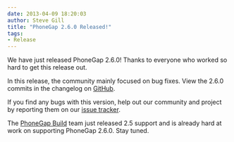 ```yaml
---
date: 2013-04-09 18:20:03
author: Steve Gill
title: "PhoneGap 2.6.0 Released!"
tags:
- Release
---
```


We have just released PhoneGap 2.6.0! Thanks to everyone who worked so hard to get this release out.

In this release, the community mainly focused on bug fixes. View the 2.6.0 commits in the changelog on [GitHub](https://github.com/phonegap/phonegap/blob/2.6.0/changelog).

If you find any bugs with this version, help out our community and project by reporting them on our <a href="https://issues.apache.org/jira/browse/CB">issue tracker</a>.

The [PhoneGap Build](http://build.phonegap.com) team just released 2.5 support and is already hard at work on supporting PhoneGap 2.6.0. Stay tuned.